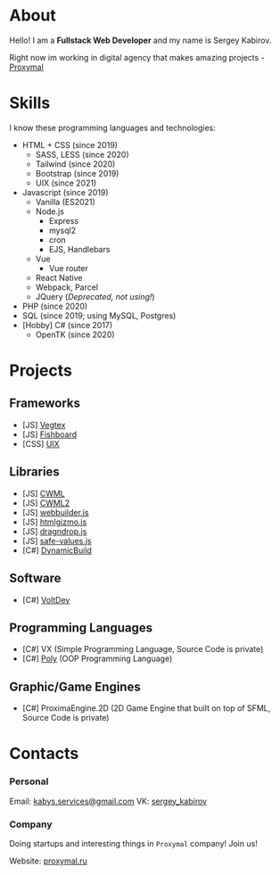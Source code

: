 # About
Hello! I am a **Fullstack Web Developer** and my name is Sergey Kabirov. 

Right now im working in digital agency that makes amazing projects - [Proxymal](https://proxymal.ru) 

# Skills

I know these programming languages and technologies:

* HTML + CSS (since 2019) 
  * SASS, LESS (since 2020) 
  * Tailwind (since 2020)
  * Bootstrap (since 2019)
  * UIX (since 2021)
* Javascript (since 2019)
  * Vanilla (ES2021)
  * Node.js
    * Express
    * mysql2
    * cron
    * EJS, Handlebars
  * Vue 
    * Vue router
  * React Native
  * Webpack, Parcel
  * JQuery (*Deprecated, not using!*) 
* PHP (since 2020) 
* SQL (since 2019; using MySQL, Postgres) 
* [Hobby] C# (since 2017)
  * OpenTK (since 2020)

# Projects

## Frameworks
* [JS] [Vegtex](https://github.com/Proxymal/Vegtex) 
* [JS] [Fishboard](https://github.com/Proxymal/Fishboard) 
* [CSS] [UIX](https://github.com/Proxymal/UIX) 

## Libraries
* [JS] [CWML](https://github.com/qrai/CWML)
* [JS] [CWML2](https://github.com/qrai/CWML2)
* [JS] [webbuilder.js](https://github.com/qrai/webbuilder.js)
* [JS] [htmlgizmo.js](https://github.com/qrai/htmlgizmo.js)
* [JS] [dragndrop.js](https://github.com/qrai/dragndrop.js)
* [JS] [safe-values.js](https://github.com/qrai/safe-values.js)
* [C#] [DynamicBuild](https://github.com/Bytell-Company/DynamicBuild)

## Software
* [C#] [VoltDev](https://github.com/qrai/VoltDev)

## Programming Languages
* [C#] VX (Simple Programming Language, Source Code is private)
* [C#] [Poly](https://github.com/PolyLanguage/Poly) (OOP Programming Language) 

## Graphic/Game Engines
* [C#] ProximaEngine.2D (2D Game Engine that built on top of SFML, Source Code is private)

# Contacts
### Personal
Email: [kabys.services@gmail.com](mailto:kabys.services@gmail.com)
VK: [sergey_kabirov](https://vk.com/sergey_kabirov)

### Company
Doing startups and interesting things in `Proxymal` company! Join us!

Website: [proxymal.ru](https://proxymal.ru)
